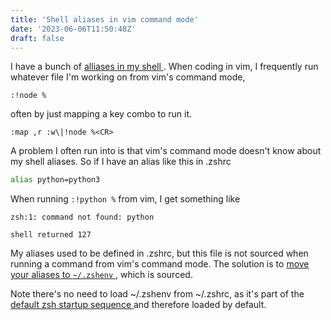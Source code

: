 ```yaml
---
title: 'Shell aliases in vim command mode'
date: '2023-06-06T11:50:48Z'
draft: false
---
```


I have a bunch of [ alliases in my shell
](https://github.com/jesusgollonet/dotfiles/blob/master/zsh/aliases). When
coding in vim, I frequently run whatever file I'm working on from vim's command
mode, 

```vim
:!node %
```

often by just mapping a key combo to run it.

```vim
:map ,r :w\|!node %<CR>
```

A problem I often run into is that vim's command mode
doesn't know about my shell aliases. So if I have an alias like this in .zshrc

```bash
alias python=python3
```

When running `:!python %` from vim, I get something like

```vim
zsh:1: command not found: python

shell returned 127
```

My aliases used to be defined in .zshrc, but this file is not sourced when
running a command from vim's command mode. The solution is to [move your
aliases to `~/.zshenv`
](https://github.com/jesusgollonet/dotfiles/blob/master/zsh/zshenv), which is
sourced.

Note there's no need to load ~/.zshenv from ~/.zshrc, as it's part of the [
default zsh startup sequence ](https://zsh.sourceforge.io/Intro/intro_3.html)
and therefore loaded by default. 

